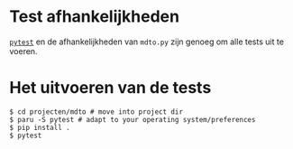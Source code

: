 # Test afhankelijkheden

[`pytest`](https://pypi.org/project/pytest/) en de afhankelijkheden van `mdto.py` zijn genoeg om alle tests uit te voeren.

# Het uitvoeren van de tests

``` shellsession
$ cd projecten/mdto # move into project dir
$ paru -S pytest # adapt to your operating system/preferences
$ pip install .
$ pytest
```
